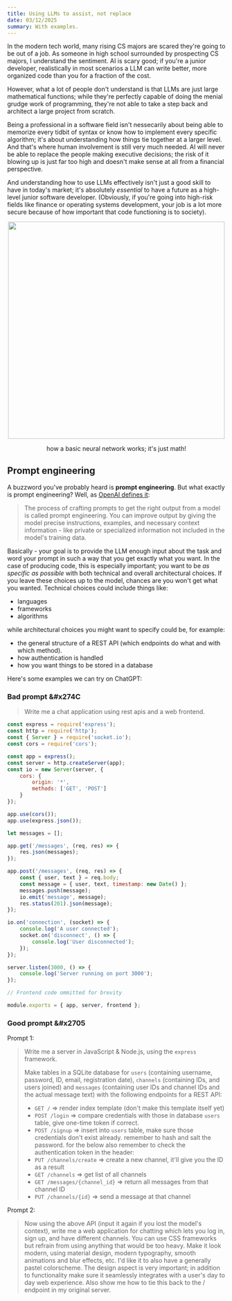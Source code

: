 ```yaml
---
title: Using LLMs to assist, not replace
date: 03/12/2025
summary: With examples.
---
```

In the modern tech world, many rising CS majors are scared they're going to be out of a job. As someone in high school surrounded by prospecting CS majors, I understand the sentiment. AI is scary good; if you're a junior developer, realistically in most scenarios a LLM can write better, more organized code than you for a fraction of the cost.

However, what a lot of people don't understand is that LLMs are just large mathematical functions; while they're perfectly capable of doing the menial grudge work of programming, they're not able to take a step back and architect a large project from scratch. 

Being a professional in a software field isn't nessecarily about being able to memorize every tidbit of syntax or know how to implement every specific algorithm; it's about understanding how things tie together at a larger level. And that's where human involvement is still very much needed. AI will never be able to replace the people making executive decisions; the risk of it blowing up is just far too high and doesn't make sense at all from a financial perspective.

And understanding how to use LLMs effectively isn't just a good skill to have in today's market; it's absolutely *essential* to have a future as a high-level junior software developer. (Obviously, if you're going into high-risk fields like finance or operating systems development, your job is a lot more secure because of how important that code functioning is to society).

<p style='text-align:center'><img src='https://victorzhou.com/media/neural-network-post/network3.png' width='500'></p>
<p style='text-align:center'>how a basic neural network works; it's just math!</p>

## Prompt engineering
A buzzword you've probably heard is **prompt engineering**. But what exactly is prompt engineering? Well, as [OpenAI defines it](https://platform.openai.com/docs/guides/prompt-engineering):

> The process of crafting prompts to get the right output from a model is called prompt engineering. You can improve output by giving the model precise instructions, examples, and necessary context information - like private or specialized information not included in the model's training data.

Basically - your goal is to provide the LLM enough input about the task and word your prompt in such a way that you get exactly what you want. In the case of producing code, this is especially important; you want to be *as specific as possible* with both technical and overall architectural choices. If you leave these choices up to the model, chances are you won't get what you wanted. Technical choices could include things like:

- languages
- frameworks
- algorithms

while architectural choices you might want to specify could be, for example:

- the general structure of a REST API (which endpoints do what and with which method).
- how authentication is handled
- how you want things to be stored in a database

Here's some examples we can try on ChatGPT:

### Bad prompt &#x274C

> Write me a chat application using rest apis and a web frontend.

```js
const express = require('express');
const http = require('http');
const { Server } = require('socket.io');
const cors = require('cors');

const app = express();
const server = http.createServer(app);
const io = new Server(server, {
    cors: {
        origin: '*',
        methods: ['GET', 'POST']
    }
});

app.use(cors());
app.use(express.json());

let messages = [];

app.get('/messages', (req, res) => {
    res.json(messages);
});

app.post('/messages', (req, res) => {
    const { user, text } = req.body;
    const message = { user, text, timestamp: new Date() };
    messages.push(message);
    io.emit('message', message);
    res.status(201).json(message);
});

io.on('connection', (socket) => {
    console.log('A user connected');
    socket.on('disconnect', () => {
        console.log('User disconnected');
    });
});

server.listen(3000, () => {
    console.log('Server running on port 3000');
});

// Frontend code ommitted for brevity

module.exports = { app, server, frontend };
```

### Good prompt &#x2705
Prompt 1:

> Write me a server in JavaScript & Node.js, using the `express` framework.
> 
> Make tables in a SQLite database for `users` (containing username, password, ID, email, registration date), `channels` (containing IDs, and users joined) and `messages` (containing user IDs and channel IDs and the actual message text)
> with the following endpoints for a REST API:
> 
> * `GET /` => render index template (don't make this template itself yet)
> * `POST /login` => compare credentials with those in database `users` table, give one-time token if correct.
> * `POST /signup` => insert into `users` table, make sure those credentials don't exist already. remember to hash and salt the password.
> for the below also remember to check the authentication token in the header:
> * `PUT /channels/create` => create a new channel, it'll give you the ID as a result
> * `GET /channels` => get list of all channels
> * `GET /messages/{channel_id}` => return all messages from that channel ID
> * `PUT /channels/{id}` => send a message at that channel

Prompt 2:
> Now using the above API (input it again if you lost the model's context), write me a web application for chatting which lets you log in, sign up, and have different channels. You can use CSS frameworks but refrain from using anything that would be too heavy. Make it look modern, using material design, modern typography, smooth animations and blur effects, etc. I'd like it to also have a generally pastel colorscheme. The design aspect is very important; in addition to functionality make sure it seamlessly integrates with a user's day to day web experience. Also show me how to tie this back to the / endpoint in my original server.

